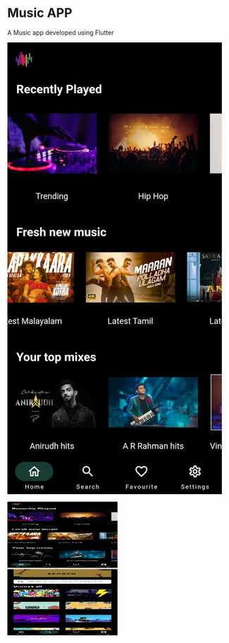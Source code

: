 # Music APP

A Music app developed using Flutter


![](/DOCS/home.webp ) 

<p float="left">
  <img src="/DOCS/home.webp" height="150" width="250" />
  &nbsp;&nbsp;&nbsp;&nbsp;&nbsp;
  <img src="/DOCS/search.webp" height="150" width="250" />
  &nbsp;&nbsp;&nbsp;&nbsp;&nbsp;
  
</p>



